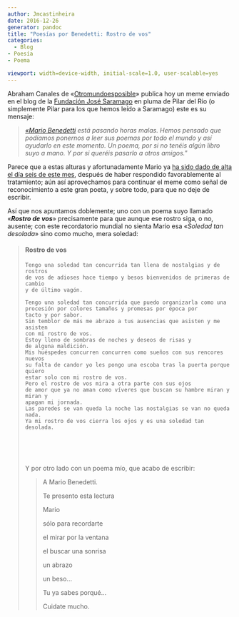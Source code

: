 ```yaml
---
author: Jmcastinheira
date: 2016-12-26
generator: pandoc
title: "Poesías por Benedetti: Rostro de vos"
categories:
  - Blog
- Poesía
- Poema

viewport: width=device-width, initial-scale=1.0, user-scalable=yes
---
```




Abraham Canales de
«[Otromundoesposible](http://www.otromundoesposible.com/?p=3161)»
publica hoy un meme enviado en el blog de la [Fundación José
Saramago](http://blog.josesaramago.org/indexesp.php) en pluma de Pilar
del Rio (o simplemente Pilar para los que hemos leído a Saramago) este
es su mensaje:

> [*«Mario Benedetti*](http://es.wikipedia.org/wiki/Mario_Benedetti)
> *está pasando horas malas. Hemos pensado que podíamos ponernos a leer
> sus poemas por todo el mundo y así ayudarlo en este momento. Un poema,
> por si no tenéis algún libro suyo a mano. Y por si queréis pasarlo a
> otros amigos."*

Parece que a estas alturas y afortunadamente Mario ya [ha sido dado de
alta el día seis de este
mes](http://blog.josesaramago.org/especiales/benedetti/), después de
haber respondido favorablemente al tratamiento; aún así aprovechamos
para continuar el meme como señal de reconocimiento a este gran poeta, y
sobre todo, para que no deje de escribir.

Así que nos apuntamos doblemente; uno con un poema suyo llamado
«***Rostro de vos***» precisamente para que aunque ese rostro siga, o
no, ausente; con este recordatorio mundial no sienta Mario esa «*Soledad
tan desolada*» sino como mucho, mera soledad:

> #### Rostro de vos
>
>     Tengo una soledad tan concurrida tan llena de nostalgias y de rostros
>     de vos de adioses hace tiempo y besos bienvenidos de primeras de cambio
>     y de último vagón.
>
>     Tengo una soledad tan concurrida que puedo organizarla como una
>     procesión por colores tamaños y promesas por época por
>     tacto y por sabor.
>     Sin temblor de más me abrazo a tus ausencias que asisten y me asisten
>     con mi rostro de vos.
>     Estoy lleno de sombras de noches y deseos de risas y
>     de alguna maldición.
>     Mis huéspedes concurren concurren como sueños con sus rencores nuevos
>     su falta de candor yo les pongo una escoba tras la puerta porque quiero
>     estar solo con mi rostro de vos.
>     Pero el rostro de vos mira a otra parte con sus ojos
>     de amor que ya no aman como víveres que buscan su hambre miran y miran y
>     apagan mi jornada.
>     Las paredes se van queda la noche las nostalgias se van no queda
>     nada.
>     Ya mi rostro de vos cierra los ojos y es una soledad tan desolada.
>
>  
>
>  
>
> Y por otro lado con un poema mío, que acabo de escribir:
>
> > A Mario Benedetti.
> >
> > Te presento esta lectura
> >
> > Mario
> >
> > sólo para recordarte
> >
> > el mirar por la ventana
> >
> > el buscar una sonrisa
> >
> > un abrazo
> >
> > un beso...
> >
> > Tu ya sabes porqué...
> >
> > Cuidate mucho.

